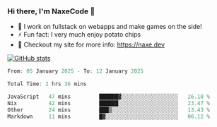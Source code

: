 ### Hi there, I'm NaxeCode 👋
- 🔭 I work on fullstack on webapps and make games on the side!
- ⚡ Fun fact: I very much enjoy potato chips
- 🔋 Checkout my site for more info: https://naxe.dev

[![GitHub stats](https://github-readme-stats.vercel.app/api?username=naxecode&theme=onedark)](https://naxe.dev)

<!--START_SECTION:waka-->

```csharp
From: 05 January 2025 - To: 12 January 2025

Total Time: 2 hrs 36 mins

JavaScript   47 mins         ██████▓░░░░░░░░░░░░░░░░░░   26.18 %
Nix          42 mins         ██████░░░░░░░░░░░░░░░░░░░   23.47 %
Other        24 mins         ███▒░░░░░░░░░░░░░░░░░░░░░   13.43 %
Markdown     11 mins         █▓░░░░░░░░░░░░░░░░░░░░░░░   06.12 %
```

<!--END_SECTION:waka-->



<!--
**NaxeCode/NaxeCode** is a ✨ _special_ ✨ repository because its `README.md` (this file) appears on your GitHub profile.

Here are some ideas to get you started:

- 🔭 I’m currently working on Web apps for indie games!
- 🌱 I’m currently mastering C#
- 👯 I’m looking to collaborate on ...
- 🤔 I’m looking for help with ...
- 💬 Ask me about ...
- 📫 How to reach me: ...
- 😄 Pronouns: ...
- ⚡ Fun fact: I love chips
-->
